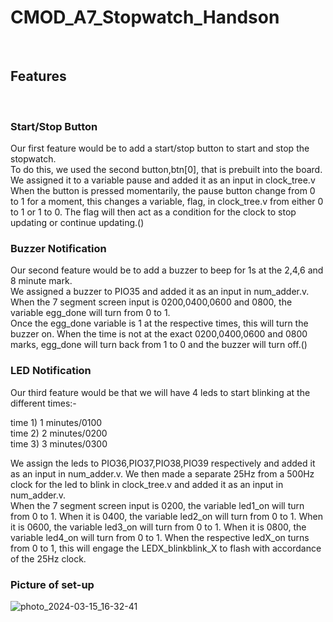 # CMOD_A7_Stopwatch_Handson 
<br>

## Features
<br>

### Start/Stop Button
Our first feature would be to add a start/stop button to start and stop the stopwatch. <br>
To do this, we used the second button,btn[0], that is prebuilt into the board. We assigned it to a variable pause and added it as an input in clock_tree.v
When the button is pressed momentarily, the pause button change from 0 to 1 for a moment, this changes a variable, flag, in clock_tree.v from either 0 to 1 or 1 to 0.
The flag will then act as a condition for the clock to stop updating or continue updating.()

### Buzzer Notification
Our second feature would be to add a buzzer to beep for 1s at the 2,4,6 and 8 minute mark. <br>
We assigned a buzzer to PIO35 and added it as an input in num_adder.v. When the 7 segment screen input is 0200,0400,0600 and 0800, the variable egg_done will turn from 0 to 1. <br>
Once the egg_done variable is 1 at the respective times, this will turn the buzzer on.
When the time is not at the exact 0200,0400,0600 and 0800 marks, egg_done will turn back from 1 to 0 and the buzzer will turn off.()

### LED Notification
Our third feature would be that we will have 4 leds to start blinking at the different times:- <br>

time 1) 1 minutes/0100 <br>
time 2) 2 minutes/0200 <br>
time 3) 3 minutes/0300 <br>

We assign the leds to PIO36,PIO37,PIO38,PIO39 respectively and added it as an input in num_adder.v. We then made a separate 25Hz from a 500Hz clock for the led to blink in clock_tree.v and added it as an input in num_adder.v. <br>
When the 7 segment screen input is 0200, the variable led1_on will turn from 0 to 1. When it is 0400, the variable led2_on will turn from 0 to 1. When it is 0600, the variable led3_on will turn from 0 to 1. When it is 0800, the variable led4_on will turn from 0 to 1. When the respective ledX_on turns from 0 to 1, this will engage the LEDX_blinkblink_X to flash with accordance of the 25Hz clock.

### Picture of set-up
![photo_2024-03-15_16-32-41](https://github.com/JaeHWg/CMOD_A7_Stopwatch_Handson/assets/94187124/e353dfd3-cc47-4420-81fc-ff9a11447488)


